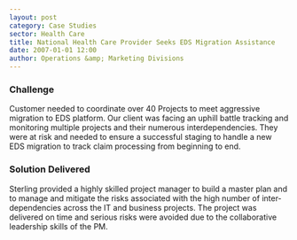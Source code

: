 ```yaml
---
layout: post
category: Case Studies
sector: Health Care
title: National Health Care Provider Seeks EDS Migration Assistance
date: 2007-01-01 12:00
author: Operations &amp; Marketing Divisions
---
```

### Challenge

Customer needed to coordinate over 40 Projects to meet aggressive migration to EDS platform. Our client was facing an uphill battle tracking and monitoring multiple projects and their numerous interdependencies. They were at risk and needed to ensure a successful staging to handle a new EDS migration to track claim processing from beginning to end.

### Solution Delivered

Sterling provided a highly skilled project manager to build a master plan and to manage and mitigate the risks associated with the high number of inter-dependencies across the IT and business projects.
The project was delivered on time and serious risks were avoided due to the collaborative leadership skills of the PM.